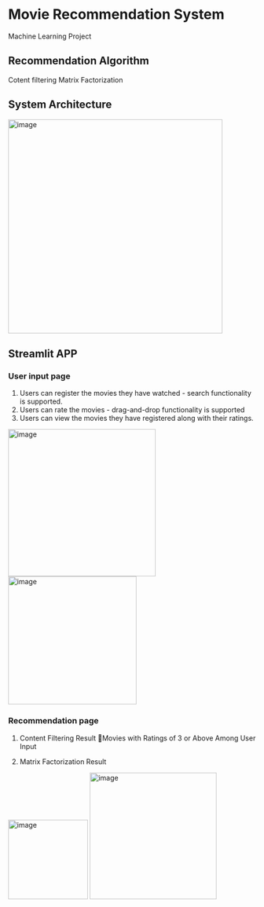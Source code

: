 # Movie Recommendation System
Machine Learning Project

## Recommendation Algorithm
Cotent filtering
Matrix Factorization 

## System Architecture
<img width="436" alt="image" src="https://github.com/wootaegyeoung/Machine_Learning_Movie_Recommended/assets/133792082/dc3a77b9-5a4e-41a7-a9e6-0313f688552e">

## Streamlit APP

### User input page

1. Users can register the movies they have watched - search functionality is supported.
2. Users can rate the movies - drag-and-drop functionality is supported
3. Users can view the movies they have registered along with their ratings.
<img width="300" alt="image" src="https://github.com/wootaegyeoung/Machine_Learning_Movie_Recommended/assets/133792082/6f7e3ec5-6532-4d1b-8149-0317fd9d4aa7">
<img width="261" alt="image" src="https://github.com/wootaegyeoung/Machine_Learning_Movie_Recommended/assets/133792082/82719bfb-34a7-4ebc-9224-fa99758c2a88">


### Recommendation page

1. Content Filtering Result Movies with Ratings of 3 or Above Among User Input

2. Matrix Factorization Result

<img width="162" alt="image" src="https://github.com/wootaegyeoung/Machine_Learning_Movie_Recommended/assets/133792082/c2733026-3417-4078-82ae-0385879b12fe">
<img width="258" alt="image" src="https://github.com/wootaegyeoung/Machine_Learning_Movie_Recommended/assets/133792082/c8966de6-e78a-40ff-a8cb-310a84240803">








